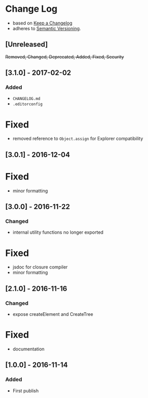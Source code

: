 <!-- markdownlint-disable MD012 MD022 MD024 MD026 MD032 MD041 -->

# Change Log

- based on [Keep a Changelog](http://keepachangelog.com/)
- adheres to [Semantic Versioning](http://semver.org/).

## [Unreleased]
~~Removed, Changed, Deprecated, Added, Fixed, Security~~


## [3.1.0] - 2017-02-02
### Added
- `CHANGELOG.md`
- `.editorconfig`

# Fixed
- removed reference to `Object.assign` for Explorer compatibility


## [3.0.1] - 2016-12-04
# Fixed
- minor formatting

## [3.0.0] - 2016-11-22
### Changed
- internal utility functions no longer exported
# Fixed
- jsdoc for closure compiler
- minor formatting


## [2.1.0] - 2016-11-16
### Changed
- expose createElement and CreateTree
# Fixed
- documentation

## [1.0.0] - 2016-11-14
### Added
- First publish
